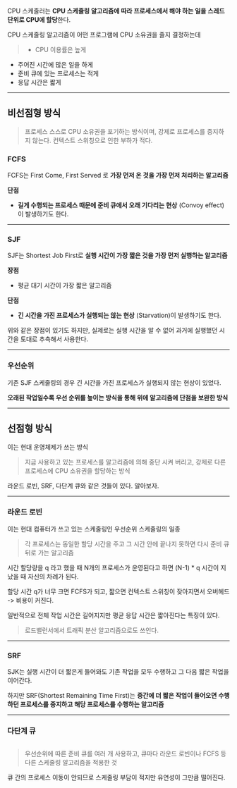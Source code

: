 <p><img alt="" src="https://velog.velcdn.com/images/jojehuni_9759/post/e3142c4c-0f35-4e8b-afc1-88ad13d1e124/image.png" /></p>
<p>CPU 스케줄러는 <strong>CPU 스케줄링 알고리즘에 따라 프로세스에서 해야 하는 일을 스레드 단위로 CPU에 할당</strong>한다.</p>
<p>CPU 스케줄링 알고리즘이 어떤 프로그램에 CPU 소유권을 줄지 결정하는데</p>
<blockquote>
<ul>
<li>CPU 이용률은 높게</li>
</ul>
</blockquote>
<ul>
<li>주어진 시간에 많은 일을 하게</li>
<li>준비 큐에 있는 프로세스는 적게</li>
<li>응답 시간은 짧게</li>
</ul>
<hr />
<h2 id="비선점형-방식">비선점형 방식</h2>
<blockquote>
<p>프로세스 스스로 CPU 소유권을 포기하는 방식이며, 강제로 프로세스를 중지하지 않는다.
컨텍스트 스위칭으로 인한 부하가 적다.</p>
</blockquote>
<h3 id="fcfs">FCFS</h3>
<p>FCFS는 First Come, First Served 로 <strong>가장 먼저 온 것을 가장 먼저 처리하는 알고리즘</strong></p>
<p><strong>단점</strong></p>
<ul>
<li><strong>길게 수행되는 프로세스 때문에 준비 큐에서 오래 기다리는 현상</strong> (Convoy effect)이 발생하기도 한다.</li>
</ul>
<hr />
<h3 id="sjf">SJF</h3>
<p>SJF는 Shortest Job First로 <strong>실행 시간이 가장 짧은 것을 가장 먼저 실행하는 알고리즘</strong></p>
<p><strong>장점</strong></p>
<ul>
<li>평균 대기 시간이 가장 짧은 알고리즘</li>
</ul>
<p><strong>단점</strong></p>
<ul>
<li><strong>긴 시간을 가진 프로세스가 실행되는 않는 현상</strong> (Starvation)이 발생하기도 한다.</li>
</ul>
<p>위와 같은 장점이 있기도 하지만, 실제로는 실행 시간을 알 수 없어 과거에 실행했던 시간을 토대로 추측해서 사용한다.</p>
<hr />
<h3 id="우선순위">우선순위</h3>
<p>기존 SJF 스케줄링의 경우 긴 시간을 가진 프로세스가 실행되지 않는 현상이 있었다.</p>
<p><strong>오래된 작업일수록 우선 순위를 높이는 방식을 통해 위에 알고리즘에 단점을 보완한 방식</strong></p>
<hr />
<h2 id="선점형-방식">선점형 방식</h2>
<p>이는 현대 운영체제가 쓰는 방식</p>
<blockquote>
<p>지금 사용하고 있는 프로세스를 알고리즘에 의해 중단 시켜 버리고, 강제로 다른 프로세스에 CPU 소유권을 할당하는 방식</p>
</blockquote>
<p>라운드 로빈, SRF, 다단계 큐와 같은 것들이 있다. 알아보자.</p>
<hr />
<h3 id="라운드-로빈">라운드 로빈</h3>
<p>이는 현대 컴퓨터가 쓰고 있는 스케줄링인 우선순위 스케줄링의 일종</p>
<blockquote>
<p>각 프로세스는 동일한 할당 시간을 주고 그 시간 안에 끝나지 못하면 다시 준비 큐 뒤로 가는 알고리즘</p>
</blockquote>
<p>시간 할당량을 q 라고 했을 때 N개의 프로세스가 운영된다고 하면 (N-1) * q 시간이 지났을 때 자신의 차례가 된다.</p>
<p>할당 시간 q가 너무 크면 FCFS가 되고, 짧으면 컨텍스트 스위칭이 잦아지면서 오버헤드 -&gt; 비용이 커진다.</p>
<p>일반적으로 전체 작업 시간은 길어지지만 평균 응답 시간은 짧아진다는 특징이 있다.</p>
<blockquote>
<p>로드밸런서에서 트래픽 분산 알고리즘으로도 쓰인다.</p>
</blockquote>
<hr />
<h3 id="srf">SRF</h3>
<p>SJK는 실행 시간이 더 짧은게 들어와도 기존 작업을 모두 수행하고 그 다음 짧은 작업을 이어간다.</p>
<p>하지만 SRF(Shortest Remaining Time First)는 <strong>중간에 더 짧은 작업이 들어오면 수행하던 프로세스를 중지하고 해당 프로세스를 수행하는 알고리즘</strong></p>
<hr />
<h3 id="다단계-큐">다단계 큐</h3>
<p><img alt="" src="https://velog.velcdn.com/images/jojehuni_9759/post/f10b113f-7d67-4805-9bc5-b9ca6d38c689/image.png" /></p>
<blockquote>
<p>우선순위에 따른 준비 큐를 여러 개 사용하고, 큐마다 라운드 로빈이나 FCFS 등 다른 스케줄링 알고리즘을 적용한 것</p>
</blockquote>
<p>큐 간의 프로세스 이동이 안되므로 스케줄링 부담이 적지만 유연성이 그만큼 떨어진다.</p>